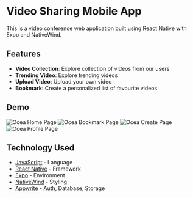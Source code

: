 # Video Sharing Mobile App

This is a video conference web application built using React Native with Expo and NativeWind.

## Features

- **Video Collection**: Explore collection of videos from our users
- **Trending Video**: Explore trending videos
- **Upload Video**: Upload your own video
- **Bookmark**: Create a personalized list of favourite videos

## Demo

![Ocea Home Page](assets/demo/home.gif)
![Ocea Bookmark Page](assets/demo/bookmark.gif)
![Ocea Create Page](assets/demo/create.gif)
![Ocea Profile Page](assets/demo/profile.gif)

## Technology Used

- [JavaScript](https://www.javascript.com/) - Language
- [React Native](https://reactnative.dev/) - Framework
- [Expo](https://expo.dev/) - Environment
- [NativeWind](https://www.nativewind.dev/) - Styling
- [Appwrite](https://ui.shadcn.com/) - Auth, Database, Storage

